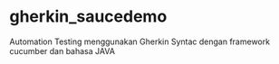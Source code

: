 # gherkin_saucedemo
Automation Testing menggunakan Gherkin Syntac dengan framework cucumber dan bahasa JAVA
